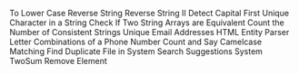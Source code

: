 To Lower Case
Reverse String
Reverse String II
Detect Capital
First Unique Character in a String
Check If Two String Arrays are Equivalent
Count the Number of Consistent Strings
Unique Email Addresses
HTML Entity Parser
Letter Combinations of a Phone Number
Count and Say
Camelcase Matching
Find Duplicate File in System
Search Suggestions System
TwoSum
Remove Element